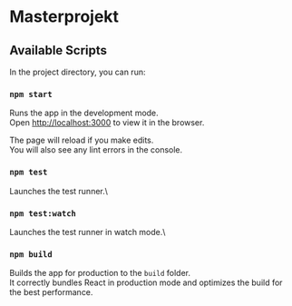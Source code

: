 # Masterprojekt

## Available Scripts

In the project directory, you can run:

### `npm start`

Runs the app in the development mode.\
Open [http://localhost:3000](http://localhost:3000) to view it in the browser.

The page will reload if you make edits.\
You will also see any lint errors in the console.

### `npm test`

Launches the test runner.\

### `npm test:watch`

Launches the test runner in watch mode.\

### `npm build`

Builds the app for production to the `build` folder.\
It correctly bundles React in production mode and optimizes the build for the best performance.
